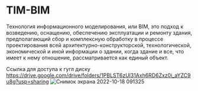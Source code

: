 # TIM-BIM

Технология информационного моделирования, или BIM, это подход к возведению, оснащению, обеспечению эксплуатации и ремонту здания, предполагающий сбор и комплексную обработку в процессе проектирования всей архитектурно-конструкторской, технологической, экономической и иной информации о здании, когда здание и все, что имеет к нему отношение, рассматривается как единый объект.

Ссылка для доступа к гугл диску
https://drive.google.com/drive/folders/1PBLST6zUl31Axh6RD6Zxz0i_aYZC9u8g?usp=sharing
![Снимок экрана 2022-10-18 091325](https://user-images.githubusercontent.com/44827210/196349950-7d354eca-26d3-49fa-8110-8d14f546cd4b.png)
